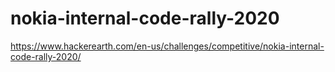 # nokia-internal-code-rally-2020
https://www.hackerearth.com/en-us/challenges/competitive/nokia-internal-code-rally-2020/
